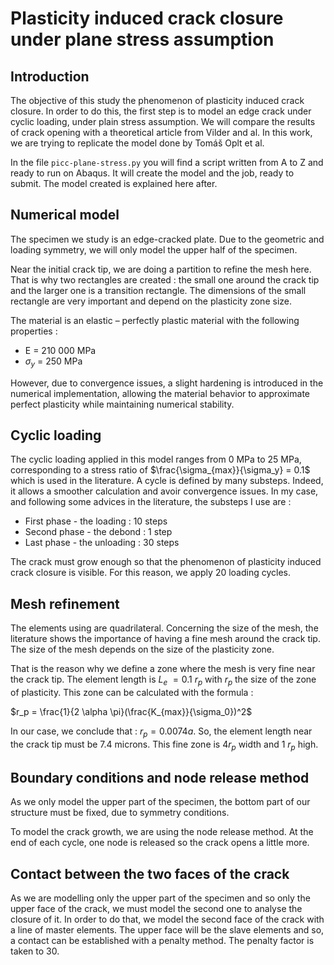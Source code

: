 # Plasticity induced crack closure under plane stress assumption

## Introduction

The objective of this study the phenomenon of plasticity induced crack closure. In order to do this, the first step is to model an edge crack under cyclic loading, under plain stress assumption. We will compare the results of crack opening with a theoretical article from Vilder and al. In this work, we are trying to replicate the model done by Tomáš Oplt et al.

In the file `picc-plane-stress.py` you will find a script written from A to Z and ready to run on Abaqus. It will create the model and the job, ready to submit. The model created is explained here after.

## Numerical model

The specimen we study is an edge-cracked plate. Due to the geometric and loading symmetry, we will only model the upper half of the specimen.

Near the initial crack tip, we are doing a partition to refine the mesh here. That is why two rectangles are created : the small one around the crack tip and the larger one is a transition rectangle. The dimensions of the small rectangle are very important and depend on the plasticity zone size.

The material is an elastic – perfectly plastic material with the following properties : 

- E = 210 000 MPa 
- $\sigma_y$ = 250 MPa

However, due to convergence issues, a slight hardening is introduced in the numerical implementation, allowing the material behavior to approximate perfect plasticity while maintaining numerical stability.


## Cyclic loading

The cyclic loading applied in this model ranges from 0 MPa to 25 MPa, corresponding to a stress ratio of $\frac{\sigma_{max}}{\sigma_y} = 0.1$ which is used in the literature. A cycle is defined by many substeps. Indeed, it allows a smoother calculation and avoir convergence issues. In my case, and following some advices in the literature, the substeps I use are : 

- First phase - the loading : 10 steps 
- Second phase - the debond : 1 step
- Last phase - the unloading : 30 steps

The crack must grow enough so that the phenomenon of plasticity induced crack closure is visible. For this reason, we apply 20 loading cycles.


## Mesh refinement


The elements using are quadrilateral. Concerning the size of the mesh, the literature shows the importance of having a fine mesh around the crack tip. The size of the mesh depends on the size of the plasticity zone. 

That is the reason why we define a zone where the mesh is very fine near the crack tip. The element length is $L_e$ $= 0.1$ $r_p$ with $r_p$ the size of the zone of plasticity. This zone can be calculated with the formula : 

$r_p = \frac{1}{2 \alpha \pi}(\frac{K_{max}}{\sigma_0})^2$

In our case, we conclude that : $r_p = 0.0074 a$. So, the element length near the crack tip must be 7.4 microns. This fine zone is $4 r_p$ width and 1 $r_p$ high. 


## Boundary conditions and node release method

As we only model the upper part of the specimen, the bottom part of our structure must be fixed, due to symmetry conditions.

To model the crack growth, we are using the node release method. At the end of each cycle, one node is released so the crack opens a little more. 


## Contact between the two faces of the crack

As we are modelling only the upper part of the specimen and so only the upper face of the crack, we must model the second one to analyse the closure of it. In order to do that, we model the second face of the crack with a line of master elements. The upper face will be the slave elements and so, a contact can be established with a penalty method. The penalty factor is taken to 30.



